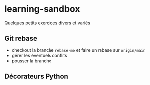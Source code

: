 # learning-sandbox

Quelques petits exercices divers et variés

## Git rebase
- checkout la branche `rebase-me` et faire un rebase sur `origin/main`
- gérer les éventuels conflits
- pousser la branche

## Décorateurs Python
